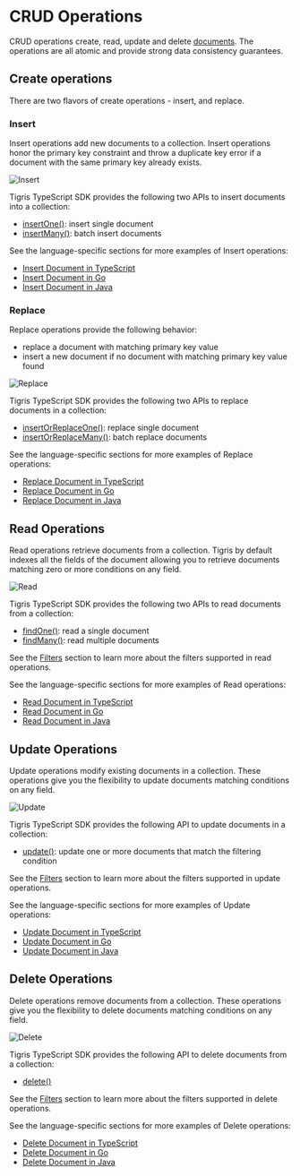 # CRUD Operations

CRUD operations create, read, update and delete [documents](documents). The
operations are all atomic and provide strong data consistency guarantees.

## Create operations

There are two flavors of create operations - insert, and replace.

### Insert

Insert operations add new documents to a collection. Insert operations honor
the primary key constraint and throw a duplicate key error if a document
with the same primary key already exists.

![Insert](/img/insert.jpg)

Tigris TypeScript SDK provides the following two APIs to insert documents
into a collection:

- [insertOne()](../typescript/database/insert#insert-a-single-document):
  insert single document
- [insertMany()](../typescript/database/insert#insert-multiple-documents):
  batch insert documents

See the language-specific sections for more examples of Insert operations:

- [Insert Document in TypeScript](../typescript/database/insert)
- [Insert Document in Go](../golang/database/insert)
- [Insert Document in Java](../java/insert)

### Replace

Replace operations provide the following behavior:

- replace a document with matching primary key value
- insert a new document if no document with matching primary key value found

![Replace](/img/replace.jpg)

Tigris TypeScript SDK provides the following two APIs to replace documents
in a collection:

- [insertOrReplaceOne()](../typescript/database/insert#upsert-a-single-document):
  replace single document
- [insertOrReplaceMany()](../typescript/database/insert#upsert-multiple-documents):
  batch replace documents

See the language-specific sections for more examples of Replace operations:

- [Replace Document in TypeScript](../typescript/database/insert)
- [Replace Document in Go](../golang/database/insert)
- [Replace Document in Java](../java/insert)

## Read Operations

Read operations retrieve documents from a collection. Tigris by default
indexes all the fields of the document allowing you to retrieve documents
matching zero or more conditions on any field.

![Read](/img/findmany.jpg)

Tigris TypeScript SDK provides the following two APIs to read documents
from a collection:

- [findOne()](../typescript/database/query#simple-read-query): read a single document
- [findMany()](../typescript/database/query#filtering-on-multiple-fields): read
  multiple documents

See the [Filters](filters) section to learn more about the filters supported in
read operations.

See the language-specific sections for more examples of Read operations:

- [Read Document in TypeScript](../typescript/database/query)
- [Read Document in Go](../golang/database/query)
- [Read Document in Java](../java/query)

## Update Operations

Update operations modify existing documents in a collection. These
operations give you the flexibility to update documents matching conditions on
any field.

![Update](/img/update.jpg)

Tigris TypeScript SDK provides the following API to update documents in a
collection:

- [update()](../typescript/database/update#simple-update): update one or more
  documents that match the filtering condition

See the [Filters](filters) section to learn more about the filters supported in
update operations.

See the language-specific sections for more examples of Update operations:

- [Update Document in TypeScript](../typescript/database/update)
- [Update Document in Go](../golang/database/update)
- [Update Document in Java](../java/update)

## Delete Operations

Delete operations remove documents from a collection. These operations give
you the flexibility to delete documents matching conditions on any field.

![Delete](/img/delete.jpg)

Tigris TypeScript SDK provides the following API to delete documents from a
collection:

- [delete()](../typescript/database/delete#simple-delete)

See the [Filters](filters) section to learn more about the filters supported in
delete operations.

See the language-specific sections for more examples of Delete operations:

- [Delete Document in TypeScript](../typescript/database/delete)
- [Delete Document in Go](../golang/database/delete)
- [Delete Document in Java](../java/database/delete)
